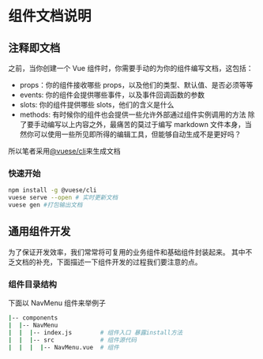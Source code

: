 # 组件文档说明

## 注释即文档

之前，当你创建一个 Vue 组件时，你需要手动的为你的组件编写文档，这包括：

- props：你的组件接收哪些 props，以及他们的类型、默认值、是否必须等等
- events: 你的组件会提供哪些事件，以及事件回调函数的参数
- slots: 你的组件提供哪些 slots，他们的含义是什么
- methods: 有时候你的组件也会提供一些允许外部通过组件实例调用的方法
  除了要手动编写以上内容之外，最痛苦的莫过于编写 markdown 文件本身，当然你可以使用一些所见即所得的编辑工具，但能够自动生成不是更好吗？

所以笔者采用[@vuese/cli](https://vuese.org/zh/cli)来生成文档

### 快速开始

```bash
npm install -g @vuese/cli
vuese serve --open # 实时更新文档
vuese gen #打包输出文档

```

## 通用组件开发

为了保证开发效率，我们常常将可复用的业务组件和基础组件封装起来。
其中不乏文档的补充，下面描述一下组件开发的过程我们要注意的点。

### 组件目录结构

下面以 NavMenu 组件来举例子

```bash
|-- components
|  |-- NavMenu
|  |  |-- index.js        # 组件入口 暴露install方法
|  |  |-- src             # 组件源代码
|  |  |  |-- NavMenu.vue  # 组件
```
